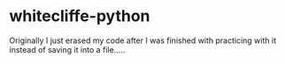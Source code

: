 # whitecliffe-python
Originally I just erased my code after I was finished with practicing with it instead of saving it into a file..... 

